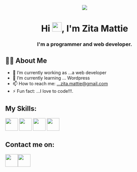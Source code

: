 <p align="center">
<img src="https://i.imgur.com/xWraocw.png" />
 </p>

<h1 align="center">Hi <img src="https://raw.githubusercontent.com/MartinHeinz/MartinHeinz/master/wave.gif" width="30px">, I'm Zita Mattie</h1>
<h3 align="center">I'm a programmer and web developer.</h3>
</p>

## 🙋‍♂️ **About Me**
- 🔭 I’m currently working as ...a web developer
- 🌱 I’m currently learning ... Wordpress
- 📫 How to reach me: ...zita.mattie@gmail.com
- ⚡ Fun fact: ...I love to code!!!.

## **My Skills**:
<a href="https://imgur.com/m28hJRc"><img style="width:40px;" src="https://i.imgur.com/m28hJRc.png"/></a>
<a href="https://imgur.com/LI61eJP"><img style="width:40px;" src="https://i.imgur.com/LI61eJP.png"/></a>
<a href="https://imgur.com/SQQIxri"><img style="width:40px;" src="https://i.imgur.com/SQQIxri.png"/></a>
<a href="https://imgur.com/jHZ7skg"><img style="width:40px;" src="https://i.imgur.com/jHZ7skg.png"/></a>

## **Contact me on**:
<P align="left" stlyle="margin-left:20px">
<a href="https://imgur.com/90c54aR"><img style="width:40px;"src="https://i.imgur.com/90c54aR.png" 
<a href="https://imgur.com/Dldf474"><img style="width:40px;"src="https://i.imgur.com/Dldf474.png" 
 
</P>
